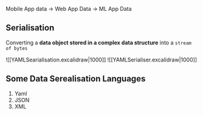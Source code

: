 Mobile App data   ->   Web App Data   ->   ML App Data

## Serialisation
Converting a **data object stored in a complex data structure** into a `stream of bytes`

![[YAMLSearialisation.excalidraw|1000]]
![[YAMLSerialiser.excalidraw|1000]]


## Some Data Serealisation Languages
1. Yaml
2. JSON
3. XML
